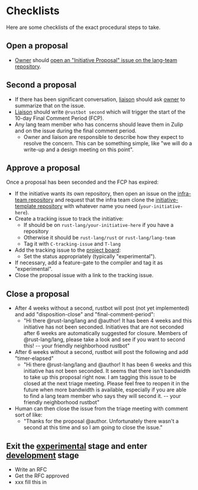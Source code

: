# Checklists

Here are some checklists of the exact procedural steps to take.

## Open a proposal

* [Owner] should [open an "Initiative Proposal" issue on the lang-team repository][open-proposal].

[open-proposal]: https://github.com/rust-lang/lang-team/issues/new/choose

## Second a proposal

* If there has been significant conversation, [liaison] should ask [owner] to summarize that on the issue.
* [Liaison] should write `@rustbot second` which will trigger the start of the 10-day Final Comment Period (FCP).
* Any lang team member who has concerns should leave them in Zulip and on the issue during the final comment period.
    * Owner and liaison are responsible to describe how they expect to resolve the concern. This can be something simple, like "we will do a write-up and a design meeting on this point".

## Approve a proposal

Once a proposal has been seconded and the FCP has expired:

* If the initiative wants its own repository, then open an issue on the [infra-team repository](https://github.com/rust-lang/infra-team/) and request that the infra team clone the [initiative-template repository](https://github.com/rust-lang/initiative-template) with whatever name you need (`your-initiative-here`).
* Create a tracking issue to track the initiative:
    * If should be on `rust-lang/your-initiative-here` if you have a repository
    * Otherwise it should be `rust-lang/rust` or `rust-lang/lang-team`
    * Tag it with `C-tracking-issue` and `T-lang`
* Add the tracking issue to the [project board][pb]:
    * Set the status appropriately (typically "experimental").
* If necessary, add a feature-gate to the compiler and tag it as "experimental".
* Close the proposal issue with a link to the tracking issue.

## Close a proposal

* After 4 weeks without a second, rustbot will post (not yet implemented) and add "disposition-close" and "final-comment-period":
    * "Hi there @rust-lang/lang and @author! It has been 4 weeks and this initiative has not been seconded. Initiatives that are not seconded after 6 weeks are automatically suggested for closure. Members of @rust-lang/lang, please take a look and see if you want to second this! -- your friendly neighborhood rustbot"
* After 6 weeks without a second, rustbot will post the following and add "timer-elapsed"
    * "Hi there @rust-lang/lang and @author! It has been 6 weeks and this initiative has not been seconded. It seems that there isn't bandwidth to take up this proposal right now. I am tagging this issue to be closed at the next triage meeting. Please feel free to reopen it in the future when more bandwidth is available, especially if you are able to find a lang team member who says they will second it. -- your friendly neighborhood rustbot"
* Human can then close the issue from the triage meeting with comment sort of like:
    * "Thanks for the proposal @author. Unfortunately there wasn't a second at this time and so I am going to close the issue."

## Exit the [experimental] stage and enter [development] stage

* Write an RFC
* Get the RFC approved
* xxx fill this in

## 

[pb]: https://github.com/orgs/rust-lang/projects/16/
[proposal]: ./initiatives/process/stages/proposal.md
[experimental]: ./initiatives/process/stages/experimental.md
[development]: ./initiatives/process/stages/development.md
[feature complete]: ./initiatives/process/stages/feature_complete.md
[stabilized]: ./initiatives/process/stages/stabilized.md
[Stage]: ./initiaives/process/stages.md
[Owner]: ./initiaives/roles/owner.md
[Liaison]: ./initiaives/roles/liaison.md
